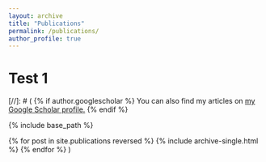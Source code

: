 ```yaml
---
layout: archive
title: "Publications"
permalink: /publications/
author_profile: true
---
```


# Test 1


[//]: # (
{% if author.googlescholar %}
  You can also find my articles on <u><a href="{{author.googlescholar}}">my Google Scholar profile</a>.</u>
{% endif %}

{% include base_path %}

{% for post in site.publications reversed %}
  {% include archive-single.html %}
{% endfor %}
)
